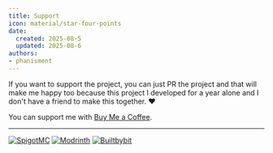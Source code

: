 ```yaml
---
title: Support
icon: material/star-four-points
date:
  created: 2025-08-5
  updated: 2025-08-6
authors:
- phanisment
---
```


If you want to support the project, you can just PR the project and that will make me happy too because this project I developed for a year alone and I don't have a friend to make this together. :heart:

You can support me with [Buy Me a Coffee](https://buymeacoffee.com/phanisment).

---

[![SpigotMC](https://img.shields.io/badge/spigot-ED8106?style=for-the-badge&logo=SpigotMC&logoColor=white)](https://www.spigotmc.org/resources/item-caster.121386/)
[![Modrinth](https://img.shields.io/badge/modrinth-00AF5C?style=for-the-badge&logo=modrinth&logoColor=white)](https://modrinth.com/plugin/item-caster)
[![Builtbybit](https://img.shields.io/badge/builtbybit-2D87C3?style=for-the-badge&logo=builtbybit&logoColor=white)](https://builtbybit.com/resources/item-caster.56752/)
